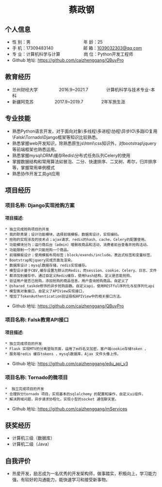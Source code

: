  <center>
     <h1>蔡政钢</h1>
 </center>

## 个人信息 

* 性 别：男&emsp;&emsp;&emsp;&emsp;&emsp;&emsp;&emsp;&emsp;&emsp;&emsp;&emsp;&emsp;&ensp;年 龄：25  
* 手 机：17309483140 &emsp;&emsp;&emsp;&emsp;&emsp;&emsp;&ensp;  邮 箱：1039032303@qq.com    
* 专 业：计算机科学与计算 &emsp;&emsp;&emsp;&emsp;&emsp; 岗 位：Python开发工程师
* Github 地址: https://github.com/caizhenggang/QBuyPro
## 教育经历    
* 兰州财经大学&emsp;&emsp;&emsp;&emsp;&emsp;2016.9~2021.7&emsp;&emsp;&emsp;&emsp; 计算机科学与技术专业-本科         
* 新疆阿克苏&emsp;&emsp;&emsp;&emsp;&emsp;2017.9~2019.7&emsp;&emsp;&emsp;&emsp; 2年军旅生涯  

## 专业技能

* 熟悉Python语言开发，对于面向对象\多线程\多进程\协程\异步IO\多路IO复用\Falsk\Tornado\Django框架等知识比较熟悉。
* 熟悉掌握web开发知识，除熟悉原生js\html\css知识外，对bootstrap\jquery等前端框架也熟悉运用。
* 熟悉掌握mysql\ORM\缓存Redis\分布式任务队列Celery的使用
* 掌握数据结构和常用算法如冒泡、二分、快速排序、二叉树、希尔，归并排序等，掌握常用单例模式
* 熟悉协作开发工具git应用

## 项目经历

### 项目名称: Django实现抢购方案 
#### 项目描述:
    * 独立完成抢购项目的开发
    * 我的职责是；设计功能模块，选择前端模板，数据库设计，实现编码。
    * 抢购的实现涉及的技术点；ajax请求、redis的hash、cache，Celery的配置使用。
    * 功能模块分为；运行商后台（admin）增删改商品和活动，消费者前台查看并抢购活动。
    * 功能限制一个用户只能抢购一个商品。
    * 前端模板设计；使用模板布局标签；block/exends/include。表达式标签和变量标签，
    * Bootstrap和jquery完成页面及渲染。
    * 数据库设计；mysql数据存储，redis实现缓存。
    * 模型设计基于CBV,缓存设置为默认的Redis，而session、cookie、Celery、日志、文件
    * 都添加到缓存中。通过自定义Redis缓存，使用hash结构，定义是否能抢购，
    * 验证用户是否已抢购，添加抢购的商品信息，用户查询抢购商品。自定义了
    * @shared_taskde修饰的异步抢购函数。自定义api，使用RESTful序列化与反序列化api
    * 模型类对象接口，自定义了APIView实现接口，
    * 增加了TokenAuthentication验证授权APIView中的相关接口方法。
 * Github 地址: https://github.com/caizhenggang/QBuyPro   

### 项目名称: Falsk教育API接口
#### 项目描述:
    * 独立完成项目的开发
    * Flask 实现MTV的分离登陆页面，运用了md5名文加密，客户端cookie存储token ，
    * 服务端redis 缓存tokens ，mysql数据库，Ajax 文件头像上传。 
* Github 地址: https://github.com/caizhenggang/edu_api_v3
       
### 项目名称: Tornado的微项目   
    *  独立完成项目的开发
    * 合理拆分tornado 项目，实现基本的sqlalchemy 的配置和操作，自定义ui组件，
    * 解决跨域问题，异步请求协程化，实现小型的socket 通信聊天室。
* Github 地址: https://github.com/caizhenggang/mServices 
     
## 获奖经历
* 计算机三级（数据库）
* 计算机二级（Java）

## 自我评价 
* 热爱开发，励志成为一名优秀的开发架构师，做事踏实，积极向上，学习能力强，有较好的沟通能力，能快速学习和接受新事物。


